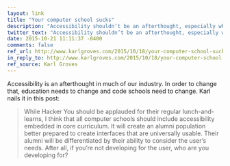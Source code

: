 ```yaml
---
layout: link
title: "Your computer school sucks"
description: "Accessibility shouldn’t be an afterthought, especially when it comes to web design education."
twitter_text: "Accessibility shouldn’t be an afterthought, especially when it comes to web design education."
date: 2015-10-21 11:11:37 -0400
comments: false
ref_url: http://www.karlgroves.com/2015/10/18/your-computer-school-sucks/
in_reply_to: http://www.karlgroves.com/2015/10/18/your-computer-school-sucks/
ref_source: Karl Groves
---
```


Accessibility is an afterthought in much of our industry. In order to change that, education needs to change and code schools need to change. Karl nails it in this post:

> While Hacker You should be applauded for their regular lunch-and-learns, I think that all computer schools should include accessibility embedded in core curriculum. It will create an alumni population better prepared to create interfaces that are universally usable. Their alumni will be differentiated by their ability to consider the user’s needs. After all, if you’re not developing for the user, who are you developing for?